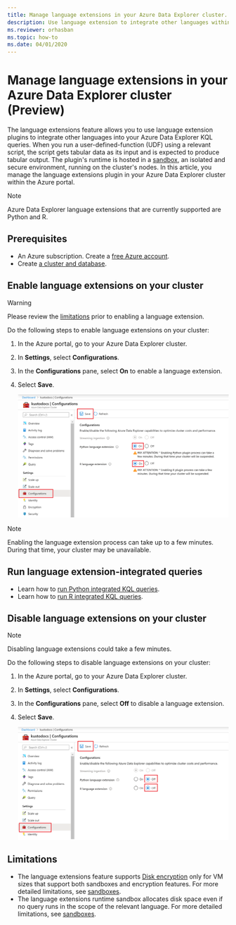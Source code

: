 ```yaml
---
title: Manage language extensions in your Azure Data Explorer cluster. 
description: Use language extension to integrate other languages within your Azure Data Explorer KQL queries. 
ms.reviewer: orhasban 
ms.topic: how-to
ms.date: 04/01/2020
---
```


# Manage language extensions in your Azure Data Explorer cluster (Preview)

The language extensions feature allows you to use language extension plugins to integrate other languages into your Azure Data Explorer KQL queries. When you run a user-defined-function (UDF) using a relevant script, the script gets tabular data as its input and is expected to produce tabular output. The plugin's runtime is hosted in a [sandbox](kusto/concepts/sandboxes.md), an isolated and secure environment, running on the cluster's nodes. In this article, you manage the language extensions plugin in your Azure Data Explorer cluster within the Azure portal.

> [!NOTE]
> Azure Data Explorer language extensions that are currently supported are Python and R.

## Prerequisites

* An Azure subscription. Create a [free Azure account](https://azure.microsoft.com/free/).
* Create [a cluster and database](create-cluster-database-portal.md).

## Enable language extensions on your cluster

> [!WARNING]
> Please review the [limitations](#limitations) prior to enabling a language extension.

Do the following steps to enable language extensions on your cluster:

1. In the Azure portal, go to your Azure Data Explorer cluster. 
1. In **Settings**, select **Configurations**. 
1. In the **Configurations** pane, select **On** to enable a language extension.
1. Select **Save**.
 
    ![language extension on.](media/language-extensions/configurations-enable-extension.png)

> [!NOTE]
> Enabling the language extension process can take up to a few minutes. During that time, your cluster may be unavailable.
 
## Run language extension-integrated queries

* Learn how to [run Python integrated KQL queries](kusto/query/pythonplugin.md).
* Learn how to [run R integrated KQL queries](kusto/query/rplugin.md). 

## Disable language extensions on your cluster

> [!NOTE]
> Disabling language extensions could take a few minutes.

Do the following steps to disable language extensions on your cluster:

1. In the Azure portal, go to your Azure Data Explorer cluster. 
1. In **Settings**, select **Configurations**. 
1. In the **Configurations** pane, select **Off** to disable a language extension.
1. Select **Save**.

    ![Language extension off.](media/language-extensions/configurations-disable-extension.png)

## Limitations

* The language extensions feature supports [Disk encryption](cluster-disk-encryption.md) only for VM sizes that support both sandboxes and encryption features. For more detailed limitations, see [sandboxes](kusto/concepts/sandboxes.md).
* The language extensions runtime sandbox allocates disk space even if no query runs in the scope of the relevant language. For more detailed limitations, see [sandboxes](kusto/concepts/sandboxes.md).
